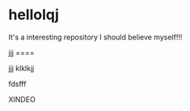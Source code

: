 # hellolqj
It's a interesting repository
I should believe myself!!!

jjj ====

jjj
klklkjj

fdsfff

XINDEO

